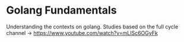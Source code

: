 # Golang Fundamentals 
Understanding the contexts on golang.
Studies based on the full cycle channel -> https://www.youtube.com/watch?v=mLISc6OGyFk
